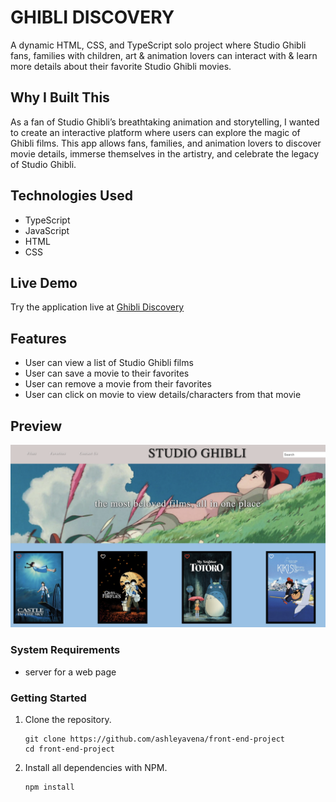 # GHIBLI DISCOVERY

A dynamic HTML, CSS, and TypeScript solo project where Studio Ghibli fans, families with children, art & animation lovers can interact with & learn more details about their favorite Studio Ghibli movies.

## Why I Built This

As a fan of Studio Ghibli’s breathtaking animation and storytelling, I wanted to create an interactive platform where users can explore the magic of Ghibli films. This app allows fans, families, and animation lovers to discover movie details, immerse themselves in the artistry, and celebrate the legacy of Studio Ghibli.


## Technologies Used

- TypeScript
- JavaScript
- HTML
- CSS

## Live Demo

Try the application live at [Ghibli Discovery](http://localhost:5500/index.html#)

## Features

- User can view a list of Studio Ghibli films
- User can save a movie to their favorites 
- User can remove a movie from their favorites 
- User can click on movie to view details/characters from that movie 


## Preview

![Ghibli Discovery Preview](ghibli%20preview.png)

### System Requirements

- server for a web page

### Getting Started

1. Clone the repository.

   ```shell
   git clone https://github.com/ashleyavena/front-end-project
   cd front-end-project
   ```

1. Install all dependencies with NPM.

   ```shell
   npm install
   ```
